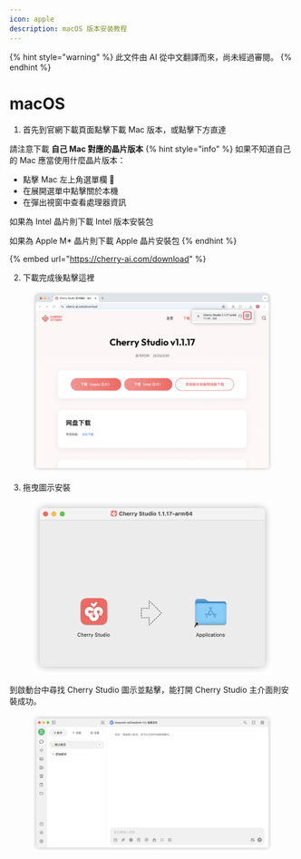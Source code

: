 ```yaml
---
icon: apple
description: macOS 版本安装教程
---
```


{% hint style="warning" %}
此文件由 AI 從中文翻譯而來，尚未經過審閱。
{% endhint %}

# macOS

1.  首先到官網下載頁面點擊下載 Mac 版本，或點擊下方直達

請注意下載 **自己 Mac 對應的晶片版本**
{% hint style="info" %}
如果不知道自己的 Mac 應當使用什麼晶片版本：

*   點擊 Mac 左上角選單欄 
*   在展開選單中點擊關於本機
*   在彈出視窗中查看處理器資訊

如果為 Intel 晶片則下載 Intel 版本安裝包

如果為 Apple M\* 晶片則下載 Apple 晶片安裝包
{% endhint %}

{% embed url="https://cherry-ai.com/download" %}

2.  下載完成後點擊這裡

<figure><img src="../../.gitbook/assets/Mac下载.png" alt=""><figcaption></figcaption></figure>

3.  拖曳圖示安裝

<figure><img src="../../.gitbook/assets/Mac拖拽安装.png" alt=""><figcaption></figcaption></figure>

到啟動台中尋找 Cherry Studio 圖示並點擊，能打開 Cherry Studio 主介面則安裝成功。

<figure><img src="../../.gitbook/assets/Mac安装成功.png" alt=""><figcaption></figcaption></figure>